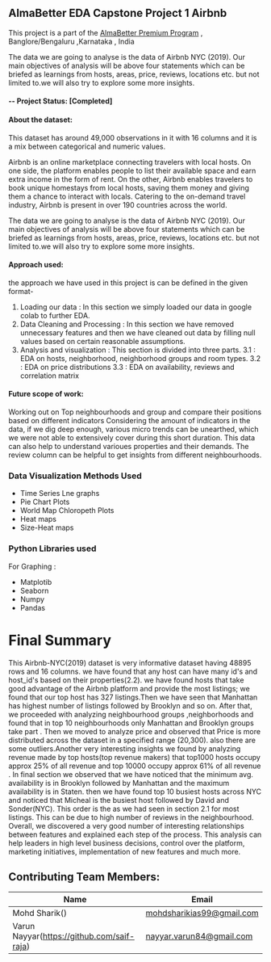 ## AlmaBetter EDA Capstone Project 1 Airbnb

This project is a part of the [AlmaBetter Premium Program](https://www.almabetter.com/) , Banglore/Bengaluru ,Karnataka , India




The data we are going to analyse is the data of Airbnb NYC (2019). Our main objectives of analysis will be above four statements which can be briefed as learnings from hosts, areas, price, reviews, locations etc. but not limited to.we will also try to explore some more insights.

#### -- Project Status: [Completed]
#### About the dataset:
This dataset has around 49,000 observations in it with 16 columns and it is a mix between categorical and numeric values.

Airbnb is an online marketplace connecting travelers with local hosts. On one side, the platform enables people to list their available space and earn extra income in the form of rent. On the other, Airbnb enables travelers to book unique homestays from local hosts, saving them money and giving them a chance to interact with locals. Catering to the on-demand travel industry, Airbnb is present in over 190 countries across the world.

The data we are going to analyse is the data of Airbnb NYC (2019). Our main objectives of analysis will be above four statements which can be briefed as learnings from hosts, areas, price, reviews, locations etc. but not limited to.we will also try to explore some more insights.


#### Approach used:
the approach we have used in this project is can be defined in the given format-

1. Loading our data : In this section we simply loaded our data in google colab to further EDA.
2. Data Cleaning and  Processing :  In this section we have removed unnecessary features and then we have cleaned out data by filling null values based on certain reasonable assumptions.
3. Analysis and visualization : This section is divided into three parts.
3.1 : EDA on hosts, neighborhood, neighborhood groups and room types.
3.2 : EDA on price distributions
3.3 : EDA on availability, reviews and correlation matrix



#### Future scope of work:
Working out on Top neighbourhoods and group and compare their positions based on different indicators
Considering the amount of indicators in the data, if we dig deep enough, various micro trends can be unearthed, which we were not able to extensively cover during this short duration.
This data can also help to understand varioues properties and their demands.
The review column can be helpful to get insights from different neighbourhoods.

### Data Visualization Methods Used
* Time Series Lne graphs
* Pie Chart Plots
* World Map Chloropeth Plots
* Heat maps
* Size-Heat maps

### Python Libraries used
For Graphing : 
* Matplotib
* Seaborn 
* Numpy
* Pandas


# Final Summary

This Airbnb-NYC(2019) dataset is very informative dataset having 48895 rows and 16 columns. we have found that any host can have many id's and host_id's based on their properties(2.2). we have found hosts that take good advantage of the Airbnb platform and provide the most listings; we found that our top host has 327 listings.Then we have seen that Manhattan has highest number of listings followed by Brooklyn and so on. After that, we proceeded with analyzing neighbourhood groups ,neighborhoods and found that in top 10 neighbourhoods only Manhattan and Brooklyn groups take part . Then we moved to analyze price and observed that Price is  more distributed across the dataset in a specified range (20,300). also there are some outliers.Another very interesting insights we found by analyzing revenue made by top hosts(top revenue makers) that top1000 hosts occupy approx 25% of all revenue and top 10000 occupy approx 61% of all revenue . In final section we observed that we have noticed that the minimum avg. availability is in Brooklyn followed by Manhattan and the maximum availability is in Staten. then we have found top 10 busiest hosts across NYC and noticed that Micheal is the busiest host followed by David and Sonder(NYC). This order is the as we had seen in section 2.1 for most listings. This can be due to high number of reviews in the neighbourhood. Overall, we discovered a very good number of interesting relationships between features and explained each step of the process. This analysis can help leaders in high level business decisions, control over the platform, marketing initiatives, implementation of new features and much more. 


## Contributing Team Members:

|Name     |  Email   | 
|---------|-----------------|
|Mohd Sharik()                             |  mohdsharikias99@gmail.com  |
|Varun Nayyar(https://github.com/saif-raja) |     nayyar.varun84@gmail.com    |
















